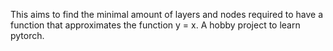 This aims to find the minimal amount of layers and nodes required to have a function that approximates the function y = x.
A hobby project to learn pytorch.
